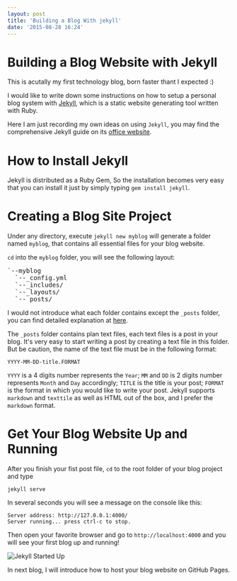 ```yaml
---
layout: post
title: 'Building a Blog With jekyll'
date: '2015-08-28 16:24'
---
```


# Building a Blog Website with Jekyll

This is acutally my first technology blog, born faster thant I expected :)

I would like to write down some instructions on how to setup a personal blog system with [Jekyll](http://jekyllrb.com/), which is a static website generating tool written with Ruby.

Here I am just recording my own ideas on using `Jekyll`, you may find the comprehensive Jekyll guide on its [office website](http://jekyllrb.com/).


# How to Install Jekyll

Jekyll is distributed as a Ruby Gem, So the installation becomes very easy that you can install it just by simply typing `gem install jekyll`.

# Creating a Blog Site Project

Under any directory, execute `jekyll new myblog` will generate a folder named `myblog`, that contains all essential files for your blog website.

`cd` into the `myblog` folder, you will see the following layout:

<pre>
`--myblog
  `--_config.yml
  `--_includes/
  `--_layouts/
  `--_posts/
</pre>
I would not introduce what each folder contains except the `_posts` folder, you can find detailed explanation at [here](http://jekyllrb.com/docs/structure/).

The `_posts` folder contains plan text files, each text files is a post in your blog. It's very easy to start writing a post  by creating a text file in this folder. But be caution, the name of the text file must be in the following format:

    YYYY-MM-DD-title.FORMAT

`YYYY` is a 4 digits number represents the `Year`; `MM` and `DD` is 2 digits number represents `Month` and `Day` accordingly; `TITLE` is the title is your post; `FORMAT` is the format in which you would like to write your post. Jekyll supports `markdown` and `texttile` as well as HTML out of the box, and I prefer the `markdown` format.

# Get Your Blog Website Up and Running

After you finish your fist post file, `cd` to the root folder of your blog project and type

    jekyll serve

In several seconds you will see a message on the console like this:

    Server address: http://127.0.0.1:4000/
    Server running... press ctrl-c to stop.

Then open your favorite browser and go to `http://localhost:4000` and you will see your first blog up and running!

![Jekyll Started Up](//{{site.url}}/assets/images/jekyll-startup.jpg)


In next blog, I will introduce how to host your blog website on GitHub Pages.
